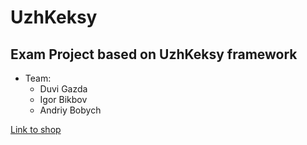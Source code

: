 # UzhKeksy
## Exam Project based on UzhKeksy framework
* Team:
    * Duvi Gazda
    * Igor Bikbov
    * Andriy Bobych

[Link to shop](http://uzh-keksy-shop.gq/)